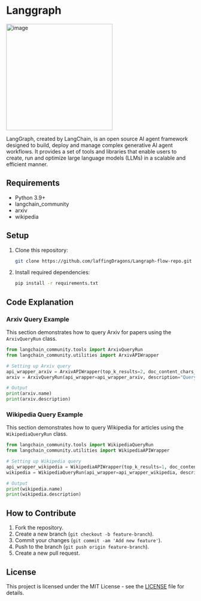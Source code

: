 
# Langgraph

<img style="text-center" width="284" alt="image" src="https://github.com/user-attachments/assets/fc62cc3e-1de1-442b-a3a0-e02714221412" />


LangGraph, created by LangChain, is an open source AI agent framework designed to build, deploy and manage complex generative AI agent workflows. It provides a set of tools and libraries that enable users to create, run and optimize large language models (LLMs) in a scalable and efficient manner.

## Requirements

- Python 3.9+
- langchain_community
- arxiv
- wikipedia

## Setup

1. Clone this repository:
    ```bash
    git clone https://github.com/laffingDragons/Langraph-flow-repo.git
    ```

2. Install required dependencies:
    ```bash
    pip install -r requirements.txt
    ```

## Code Explanation

### Arxiv Query Example
This section demonstrates how to query Arxiv for papers using the `ArxivQueryRun` class.

```python
from langchain_community.tools import ArxivQueryRun
from langchain_community.utilities import ArxivAPIWrapper

# Setting up Arxiv query
api_wrapper_arxiv = ArxivAPIWrapper(top_k_results=2, doc_content_chars_max=500)
arxiv = ArxivQueryRun(api_wrapper=api_wrapper_arxiv, description="Query arxiv papers")

# Output
print(arxiv.name)
print(arxiv.description)
```

### Wikipedia Query Example
This section demonstrates how to query Wikipedia for articles using the `WikipediaQueryRun` class.

```python
from langchain_community.tools import WikipediaQueryRun
from langchain_community.utilities import WikipediaAPIWrapper

# Setting up Wikipedia query
api_wrapper_wikipedia = WikipediaAPIWrapper(top_k_results=1, doc_content_chars_max=500)
wikipedia = WikipediaQueryRun(api_wrapper=api_wrapper_wikipedia, description="Query for information retrieval of wikipedia")

# Output
print(wikipedia.name)
print(wikipedia.description)
```

## How to Contribute

1. Fork the repository.
2. Create a new branch (`git checkout -b feature-branch`).
3. Commit your changes (`git commit -am 'Add new feature'`).
4. Push to the branch (`git push origin feature-branch`).
5. Create a new pull request.

## License

This project is licensed under the MIT License - see the [LICENSE](LICENSE) file for details.
